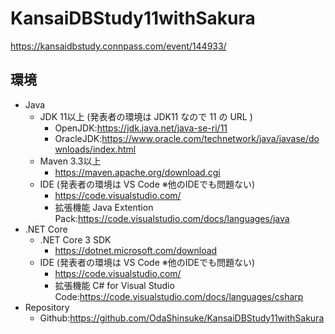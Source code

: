 # KansaiDBStudy11withSakura
https://kansaidbstudy.connpass.com/event/144933/

## 環境
* Java
  * JDK 11以上 (発表者の環境は JDK11 なので 11 の URL )
    * OpenJDK:https://jdk.java.net/java-se-ri/11
    * OracleJDK:https://www.oracle.com/technetwork/java/javase/downloads/index.html
  * Maven 3.3以上
    * https://maven.apache.org/download.cgi
  * IDE (発表者の環境は VS Code ※他のIDEでも問題ない)
    * https://code.visualstudio.com/
    * 拡張機能 Java Extention Pack:https://code.visualstudio.com/docs/languages/java
* .NET Core
  * .NET Core 3 SDK
    * https://dotnet.microsoft.com/download
  * IDE (発表者の環境は VS Code ※他のIDEでも問題ない)
    * https://code.visualstudio.com/
    * 拡張機能 C# for Visual Studio Code:https://code.visualstudio.com/docs/languages/csharp
* Repository
  * Github:https://github.com/OdaShinsuke/KansaiDBStudy11withSakura